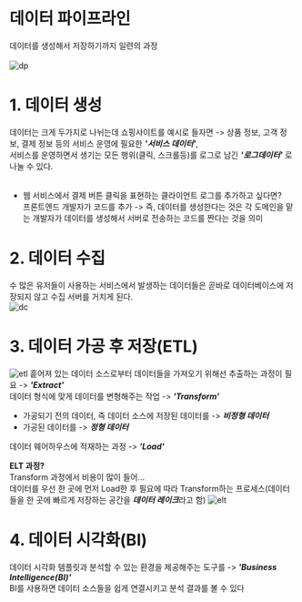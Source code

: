 # 데이터 파이프라인
 데이터를 생성해서 저장하기까지 일련의 과정<br><br>
![dp](https://cdn.maily.so/rrh14tg17nn0hugsm0529vk0pweg)
# 1. 데이터 생성
데이터는 크게 두가지로 나뉘는데  쇼핑사이트를 예시로 들자면 -> 상품 정보, 고객 정보, 결제 정보 등의 서비스 운영에 필요한 ***'서비스 데이터'***,<br>서비스를 운영하면서 생기는 모든 행위(클릭, 스크롤등)를 로그로 남긴 ***'로그데이터'*** 로 나눌 수 있다.<br><br>
- 웹 서비스에서 결제 버튼 클릭을 표현하는 클라이언트 로그를 추가하고 싶다면?<br>프론트엔드 개발자가 코드를 추가 -> 즉, 데이터를 생성한다는 것은 각 도메인을 맡는 개발자가 데이터를 생성해서 서버로 전송하는 코드를 짠다는 것을 의미
# 2. 데이터 수집
수 많은 유저들이 사용하는 서비스에서 발생하는 데이터들은 곧바로 데이터베이스에 저장되지 않고 수집 서버를 거치게 된다.<br> 
![dc](https://cdn.maily.so/j02gbwb0t1llwtsq5jfsk5amea24)
# 3. 데이터 가공 후 저장(ETL)<br>
![etl](https://cdn.maily.so/33em0fcgohaoh4vl7z99g26kzj4m)
흩어져 있는 데이터 소스로부터 데이터들을 가져오기 위해선 추출하는 과정이 필요 -> ***'Extract'***<br>
데이터 형식에 맞게 데이터를 변형해주는 작업 -> ***'Transform'***<br>
- 가공되기 전의 데이터, 즉 데이터 소스에 저장된 데이터를 -> ***비정형 데이터***<br> 
- 가공된 데이터를 -> ***정형 데이터***<br>

데이터 웨어하우스에 적재하는 과정 -> ***'Load'***<br>

__ELT 과정?__<br>
Transform 과정에서 비용이 많이 들어...<br>
데이터를 우선 한 곳에 먼저 Load한 후 필요에 따라 Transform하는 프로세스(데이터들을 한 곳에 빠르게 저장하는 공간을 ***데이터 레이크***라고 함)
![elt](https://cdn.maily.so/d4forkidigh89q5cnhj8zg2jbcru)
# 4. 데이터 시각화(BI)<br>
데이터 시각화 템플릿과 분석할 수 있는 환경을 제공해주는 도구를 -> ***'Business Intelligence(BI)'***<br>
BI를 사용하면 데이터 소스들을 쉽게 연결시키고 분석 결과를 볼 수 있다